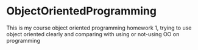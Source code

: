 # ObjectOrientedProgramming
This is my course object oriented programming homework 1, trying to use object oriented clearly and comparing with using or not-using OO on programming
